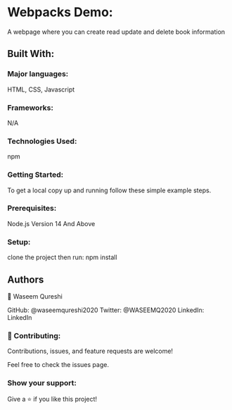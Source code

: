 # Webpacks Demo:
A webpage where you can create read update and delete book information

## Built With:

### Major languages:

HTML, CSS, Javascript

### Frameworks:

N/A

### Technologies Used:

npm

### Getting Started:

To get a local copy up and running follow these simple example steps.

### Prerequisites:

Node.js Version 14 And Above

### Setup:

clone the project then run: npm install

## Authors

👤 Waseem Qureshi

GitHub: @waseemqureshi2020
Twitter: @WASEEMQ2020
LinkedIn: LinkedIn

### 🤝 Contributing:
Contributions, issues, and feature requests are welcome!

Feel free to check the issues page.

### Show your support:
Give a ⭐️ if you like this project!